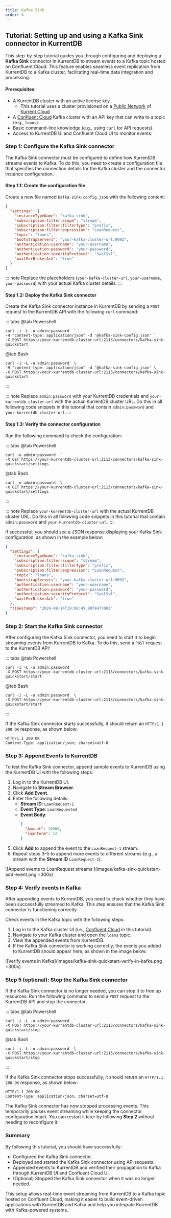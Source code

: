 ```yaml
---
title: Kafka Sink
order: 4
---
```


## Tutorial: Setting up and using a Kafka Sink connector in KurrentDB

This step-by-step tutorial guides you through configuring and deploying a **Kafka Sink** connector in KurrentDB to stream events to a Kafka topic hosted on Confluent Cloud. This feature enables seamless event replication from KurrentDB to a Kafka cluster, facilitating real-time data integration and processing.

#### Prerequisites:

* A KurrentDB cluster with an active license key.  
  * This tutorial uses a cluster provisioned on a [Public Network](https://docs.kurrent.io/cloud/dedicated/networking/public-network.html) of [Kurrent Cloud](https://docs.kurrent.io/cloud/introduction.html)  
* A [Confluent Cloud](http://confluent.cloud) Kafka cluster with an API key that can write to a topic (e.g., `loans`).  
* Basic command-line knowledge (e.g., using `curl` for API requests).  
* Access to KurrentDB UI and Confluent Cloud UI to monitor events.


### Step 1: Configure the Kafka Sink connector

The Kafka Sink connector must be configured to define how KurrentDB streams events to Kafka. To do this, you need to create a configuration file that specifies the connection details for the Kafka cluster and the connector instance configuration.

#### Step 1.1: Create the configuration file

Create a new file named `kafka-sink-config.json` with the following content:

```json
{
  "settings": {
    "instanceTypeName": "kafka-sink",
    "subscription:filter:scope": "stream",
    "subscription:filter:filterType": "prefix",
    "subscription:filter:expression": "LoanRequest",
    "topic": "loans",
    "bootstrapServers": "your-kafka-cluster-url:9092",
    "authentication:username": "your-username",
    "authentication:password": "your-password",
    "authentication:securityProtocol": "SaslSsl",
    "waitForBrokerAck": "true"
  }
}
```

::: note
Replace the placeholders (`your-kafka-cluster-url`, `your-username`, `your-password`) with your actual Kafka cluster details.
:::

#### Step 1.2: Deploy the Kafka Sink connector

Create the Kafka Sink connector instance in KurrentDB by sending a `POST` request to the KurrentDB API with the following `curl` command:

::: tabs
@tab Powershell
```powershell:no-line-numbers
curl -i -L -u admin:password  `
-H "content-type: application/json" -d '@kafka-sink-config.json' `
-X POST https://your-kurrentdb-cluster-url:2113/connectors/kafka-sink-quickstart  
```
@tab Bash
```bash:no-line-numbers
curl -i -L -u admin:password  \ 
-H "content-type: application/json" -d '@kafka-sink-config.json' \
-X POST https://your-kurrentdb-cluster-url:2113/connectors/kafka-sink-quickstart  
```
:::

::: note
Replace `admin:password` with your KurrentDB credentials and `your-kurrentdb-cluster-url` with the actual KurrentDB cluster URL. Do this in all following code snippets in this tutorial that contain `admin:password` and `your-kurrentdb-cluster-url`.
:::

#### Step 1.3: Verify the connector configuration

Run the following command to check the configuration:

::: tabs
@tab Powershell
```powershell:no-line-numbers
curl -u admin:password  `
-X GET https://your-kurrentdb-cluster-url:2113/connectors/kafka-sink-quickstart/settings  
```
@tab Bash
```bash:no-line-numbers
curl -u admin:password  \ 
-X GET https://your-kurrentdb-cluster-url:2113/connectors/kafka-sink-quickstart/settings  
```
:::


::: note
Replace `your-kurrentdb-cluster-url` with the actual KurrentDB cluster URL. Do this in all following code snippets in this tutorial that contain `admin:password` and `your-kurrentdb-cluster-url`.
:::


If successful, you should see a JSON response displaying your Kafka Sink configuration, as shown in the example below:

```json
{
  "settings": {
    "instanceTypeName": "kafka-sink",
    "subscription:filter:scope": "stream",
    "subscription:filter:filterType": "prefix",
    "subscription:filter:expression": "LoanRequest",
    "topic": "loans",
    "bootstrapServers": "your-kafka-cluster-url:9092",
    "authentication:username": "your-username",
    "authentication:password": "your-password",
    "authentication:securityProtocol": "SaslSsl",
    "waitForBrokerAck": "true"
  },
  "timestamp": "2024-08-14T19:08:45.907847700Z"
}
```

### Step 2: Start the Kafka Sink connector

After configuring the Kafka Sink connector, you need to start it to begin streaming events from KurrentDB to Kafka. To do this, send a `POST` request to the KurrentDB API:

::: tabs
@tab Powershell
```powershell:no-line-numbers
curl -i -L -u admin:password  `
-X POST https://your-kurrentdb-cluster-url:2113/connectors/kafka-sink-quickstart/start  
```
@tab Bash
```bash:no-line-numbers
curl -i -L -u admin:password  \ 
-X POST https://your-kurrentdb-cluster-url:2113/connectors/kafka-sink-quickstart/start  
```
:::


If the Kafka Sink connector starts successfully, it should return an `HTTP/1.1 200 OK` response, as shown below:

```text:no-line-numbers
HTTP/1.1 200 OK
Content-Type: application/json; charset=utf-8
```

### Step 3: Append Events to KurrentDB

To test the Kafka Sink connector, append sample events to KurrentDB using the KurrentDB UI with the following steps:

1. Log in to the KurrentDB UI.  
2. Navigate to **Stream Browser**.  
3. Click **Add Event**.  
4. Enter the following details:  
   * **Stream ID**: `LoanRequest-1`  
   * **Event Type**: `LoanRequested`  
   * **Event Body**:  
      ```json
      {
        "Amount": 10000,
        "loanTerm": 12
      }
      ```
5. Click **Add** to append the event to the `LoanRequest-1` stream.  
6. Repeat steps 3–5 to append more events to different streams (e.g., a stream with the **Stream ID** `LoanRequest-2`).

![Append events to LoanRequest streams ](images/kafka-sink-quickstart-add-event.png =300x)


### Step 4: Verify events in Kafka

After appending events to KurrentDB, you need to check whether they have been successfully streamed to Kafka. This step ensures that the Kafka Sink connector is functioning correctly.

Check events in the Kafka topic with the following steps:

1. Log in to the Kafka cluster UI (i.e., [Confluent Cloud](https://confluent.cloud) in this tutorial).  
2. Navigate to your Kafka cluster and open the `loans` topic.  
3. View the appended events from KurrentDB.  
4. If the Kafka Sink connector is working correctly, the events you added to KurrentDB should appear here, as shown in the image below.

![Verify events in Kafka](images/kafka-sink-quickstart-verify-in-kafka.png =300x)

### Step 5 (optional): Stop the Kafka Sink connector

If the Kafka Sink connector is no longer needed, you can stop it to free up resources. Run the following command to send a `POST` request to the KurrentDB API and stop the connector.

::: tabs
@tab Powershell
```powershell:no-line-numbers
curl -i -L -u admin:password  `
-X POST https://your-kurrentdb-cluster-url:2113/connectors/kafka-sink-quickstart/stop  
```
@tab Bash
```bash:no-line-numbers
curl -i -L -u admin:password  \ 
-X POST https://your-kurrentdb-cluster-url:2113/connectors/kafka-sink-quickstart/stop  
```
:::


If the Kafka Sink connector stops successfully, it should return an `HTTP/1.1 200 OK` response, as shown below:

```text:no-line-numbers
HTTP/1.1 200 OK
Content-Type: application/json; charset=utf-8
```

The Kafka Sink connector has now stopped processing events. This temporarily pauses event streaming while keeping the connector configuration intact. You can restart it later by following **Step 2** without needing to reconfigure it.

### Summary

By following this tutorial, you should have successfully: 

* Configured the Kafka Sink connector.  
* Deployed and started the Kafka Sink connector using API requests.  
* Appended events to KurrentDB and verified their propagation to Kafka through KurrentDB UI and Confluent Cloud UI.  
* (Optional) Stopped the Kafka Sink connector when it was no longer needed.

This setup allows real-time event streaming from KurrentDB to a Kafka topic hosted on Confluent Cloud, making it easier to build event-driven applications with KurrentDB and Kafka and help you integrate KurrentDB with Kafka-powered systems.
